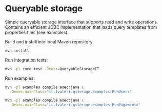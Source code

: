 # Queryable storage

Simple queryable storage interface that supports read and write operations.
Contains an efficient JDBC implementation that loads query templates from properties files (see examples).

Build and install into local Maven repository:

```sh
mvn install
```

Run integration tests:

```sh
mvn -pl core test -Dtest=QueryableStorageIT
```

Run examples:

```sh
mvn -pl examples compile exec:java \
  -Dexec.mainClass="it.fvaleri.qstorage.examples.RunUsers"

mvn -pl examples compile exec:java \
  -Dexec.mainClass="it.fvaleri.qstorage.examples.RunPagamento"
```

